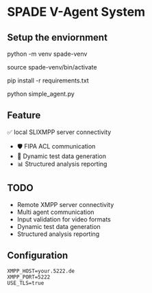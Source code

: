 # SPADE V-Agent System

## Setup the enviornment
python -m venv spade-venv

source spade-venv/bin/activate

pip install -r requirements.txt

python simple_agent.py

## Feature
✅ local SLIXMPP server connectivity
- 🛡️ FIPA ACL communication
- 🎲 Dynamic test data generation
- 📊 Structured analysis reporting


## TODO 
-  Remote XMPP server connectivity
-  Multi agent communication
-  Input validation for video formats
-  Dynamic test data generation
-  Structured analysis reporting

## Configuration
```env
XMPP_HOST=your.5222.de
XMPP_PORT=5222
USE_TLS=true




